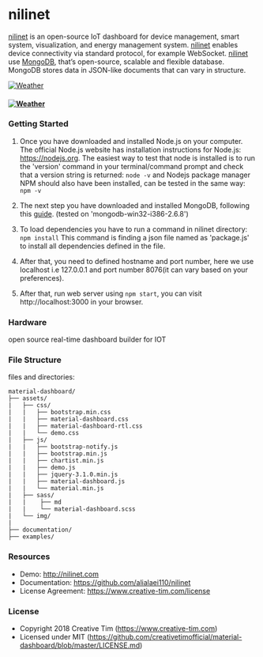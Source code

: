 # nilinet

[nilinet](http://www.nilinet.com) is an open-source IoT dashboard for device management, smart system, visualization, and energy management system. [nilinet](http://www.nilinet.com) enables device connectivity via standard protocol, for example WebSocket. [nilinet](http://www.nilinet.com) use [MongoDB](https://www.mongodb.com/), that’s open-source, scalable and flexible database. MongoDB stores data in JSON-like documents that can vary in structure. 

[![Weather](https://raw.githubusercontent.com/alialaei110/nilinet/master/aliii1111.PNG)](http://www.nilinet.com)

#### [![Weather](https://raw.githubusercontent.com/alialaei110/nilinet/master/video_2018-08-1_23-37-04.gif)](http://www.nilinet.com)

### Getting Started

1. Once you have downloaded and installed Node.js on your computer. The official Node.js website has installation instructions for Node.js: https://nodejs.org. 
The easiest way to test that node is installed is to run the 'version' command in your terminal/command prompt and check that a version string is returned:
```node -v``` and Nodejs package manager NPM should also have been installed, can be tested in the same way:
```npm -v```

2. The next step you have downloaded and installed MongoDB, following this [guide](https://nodepressjs.com/install-mongodb). (tested on 'mongodb-win32-i386-2.6.8')

4. To load dependencies you have to run a command in nilinet directory:
```npm install```
This command is finding a json file named as 'package.js' to install all dependencies defined in the file.

5. After that, you need to defined hostname and port number, here we use localhost i.e 127.0.0.1 and port number 8076(it can vary based on your preferences).

5. After that, run web server using ```npm start```, you can visit http://localhost:3000 in your browser.


### Hardware
open source real-time dashboard builder for IOT

### File Structure

files and directories:

```
material-dashboard/
├── assets/
|   ├── css/
|   |   ├── bootstrap.min.css
|   |   ├── material-dashboard.css
|   |   ├── material-dashboard-rtl.css
|   |   └── demo.css
|   ├── js/
|   |   ├── bootstrap-notify.js
|   |   ├── bootstrap.min.js
|   |   ├── chartist.min.js
|   |   ├── demo.js
|   |   ├── jquery-3.1.0.min.js
|   |   ├── material-dashboard.js
|   |   └── material.min.js
|   ├── sass/
|   |    ├── md
|   |    └── material-dashboard.scss
|   └── img/
|
├── documentation/
├── examples/

```

### Resources
- Demo: http://nilinet.com
- Documentation: https://github.com/alialaei110/nilinet
- License Agreement: https://www.creative-tim.com/license

### License
- Copyright 2018 Creative Tim (https://www.creative-tim.com)
- Licensed under MIT (https://github.com/creativetimofficial/material-dashboard/blob/master/LICENSE.md)

